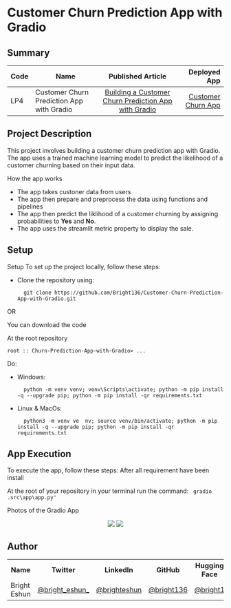                                                                                                                                                                                                         
# Customer Churn Prediction App with Gradio

## Summary
| Code      | Name        | Published Article |  Deployed App |
|-----------|-------------|:-------------:|------:|
| LP4 | Customer Churn Prediction App with Gradio |  [Building a Customer Churn Prediction App with Gradio](https://brighteshun.medium.com/building-a-customer-churn-prediction-app-with-gradio-3b9384f8efcc) | [Customer Churn App](https://huggingface.co/spaces/bright1/Customer-Churn-App) |

## Project Description
This project involves building a customer churn prediction app with Gradio. The app uses a trained machine learning model to predict the likelihood of a customer churning based on their input data.

How the app works
- The app takes custoner data from users
- The app then prepare and preprocess the data using functions and pipelines
- The app then predict the liklihood of a customer churning by assigning probabilities to **Yes** and **No**.
-  The app  uses the streamlit metric property to display the sale.
## Setup
Setup
To set up the project locally, follow these steps:

- Clone the repository using:
        
        git clone https://github.com/Bright136/Customer-Churn-Prediction-App-with-Gradio.git

OR

You can download the code 

At the root repository 

`root :: Churn-Prediction-App-with-Gradio> ...`

Do:
- Windows:

        python -m venv venv; venv\Scripts\activate; python -m pip install -q --upgrade pip; python -m pip install -qr requirements.txt  

- Linux & MacOs:

        python3 -m venv ve  nv; source venv/bin/activate; python -m pip install -q --upgrade pip; python -m pip install -qr requirements.txt


## App Execution
To execute the app, follow these steps:
After all requirement have been install

At the root of your repository in your terminal
run the command: ` gradio .src\app\app.py'`


<span>Photos of the Gradio App</span>

<div align='center'> 
    <img src="https://drive.google.com/uc?export=view&id=1gZ9t4PPgNxv_Pnu4zloUIYpLsU2ys4tJ"/>
    <img src="https://drive.google.com/uc?export=view&id=1WZCsMMFQ-yt4vUU66aY-xDqUoIRyJPFa"/>


</div>

## Author
<table>
  <tr>
    <th>Name</th>
    <th>Twitter</th>
    <th>LinkedIn</th>
    <th>GitHub</th>
    <th>Hugging Face</th>
  </tr>
  <tr>
    <td>Bright Eshun</td>
    <td><a href="https://twitter.com/bright_eshun_">@bright_eshun_</a></td>
    <td><a href="https://www.linkedin.com/in/bright-eshun/">@brighteshun</a></td>
    <td><a href="https://github.com/Bright136">@bright136</a></td>
    <td><a href="https://huggingface.co/bright1">@bright1</a></td>
  </tr>
</table>

